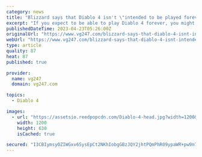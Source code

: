 ```yaml
---
category: news
title: "Blizzard says that Diablo 4 isn't \"intended to be played forever\""
excerpt: "If you expect to be able to play Diablo 4 forever, you might want to reel those expectations in, as Blizzard said that won't be the case."
publishedDateTime: 2023-04-23T05:26:00Z
originalUrl: "https://www.vg247.com/blizzard-says-that-diablo-4-isnt-intended-to-be-played-forever"
webUrl: "https://www.vg247.com/blizzard-says-that-diablo-4-isnt-intended-to-be-played-forever"
type: article
quality: 87
heat: 87
published: true

provider:
  name: vg247
  domain: vg247.com

topics:
  - Diablo 4

images:
  - url: "https://assetsio.reedpopcdn.com/Diablo-4-head.jpg?width=1200&height=630&fit=crop&enable=upscale&auto=webp"
    width: 1200
    height: 630
    isCached: true

secured: "I3CBIymsyOZIWGxv6SysEpCt2NKhIobgGBzJQY2jhtPQmPhR09ypaWR+pw9n7ZAVRHwQ5HxM1yyO9Mpu+Ksk88PIo+h2QMlV3GWe5yKRMpjHfSODD7dn44vGSaef29pAaKqEtIoGA2ZS5Qx5zPAUBfeNTmaObGVzmj7kYRyncDfsnsy7YEfG5GD6swMPIzdVMhOE4zrwubI2OSz5TlpGtRU8xXAlNCX32Rkkbf/oSM/o3fw/Gh1/CkhnfCfG94COBH7Ju9Yoo3oZTRDR/LRs37aMzAAaUjeLHilxkCR6UaffrsxsbivOa2utCZkQcanNR/M2C0cDUiQbf94txcukWgmHs3ChqL8BGwjTKSJYXt8=;CDut95KGQaTDrLxwCJH+Xg=="
---
```


